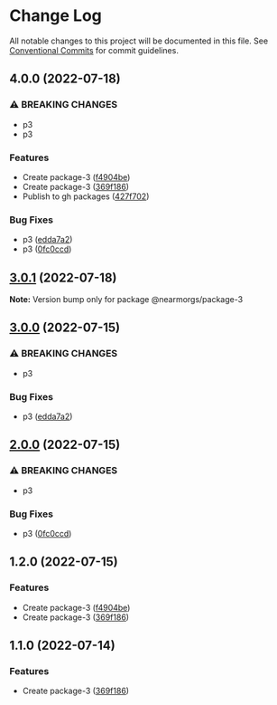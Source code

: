 # Change Log

All notable changes to this project will be documented in this file.
See [Conventional Commits](https://conventionalcommits.org) for commit guidelines.

## 4.0.0 (2022-07-18)


### ⚠ BREAKING CHANGES

* p3
* p3

### Features

* Create package-3 ([f4904be](https://github.com/morgsmccauley/lerna-playground/commit/f4904be56d660604d9fd055037ff6de59fab3abd))
* Create package-3 ([369f186](https://github.com/morgsmccauley/lerna-playground/commit/369f18644575886a1ab4a3a3bb17a4cbc51a958f))
* Publish to gh packages ([427f702](https://github.com/morgsmccauley/lerna-playground/commit/427f70215c0f01d6ece563cec8f2f1ad23c1067f))


### Bug Fixes

* p3 ([edda7a2](https://github.com/morgsmccauley/lerna-playground/commit/edda7a22d42b81ac0a811c88b44228443280912a))
* p3 ([0fc0ccd](https://github.com/morgsmccauley/lerna-playground/commit/0fc0ccd5cf97a70dd133960761e318213a1751ab))



## [3.0.1](https://github.com/morgsmccauley/lerna-playground/compare/@nearmorgs/package-3@3.0.0...@nearmorgs/package-3@3.0.1) (2022-07-18)

**Note:** Version bump only for package @nearmorgs/package-3





## [3.0.0](https://github.com/morgsmccauley/lerna-playground/compare/@nearmorgs/package-3@2.0.0...@nearmorgs/package-3@3.0.0) (2022-07-15)


### ⚠ BREAKING CHANGES

* p3

### Bug Fixes

* p3 ([edda7a2](https://github.com/morgsmccauley/lerna-playground/commit/edda7a22d42b81ac0a811c88b44228443280912a))



## [2.0.0](https://github.com/morgsmccauley/lerna-playground/compare/@nearmorgs/package-3@1.2.0...@nearmorgs/package-3@2.0.0) (2022-07-15)


### ⚠ BREAKING CHANGES

* p3

### Bug Fixes

* p3 ([0fc0ccd](https://github.com/morgsmccauley/lerna-playground/commit/0fc0ccd5cf97a70dd133960761e318213a1751ab))



## 1.2.0 (2022-07-15)


### Features

* Create package-3 ([f4904be](https://github.com/morgsmccauley/lerna-playground/commit/f4904be56d660604d9fd055037ff6de59fab3abd))
* Create package-3 ([369f186](https://github.com/morgsmccauley/lerna-playground/commit/369f18644575886a1ab4a3a3bb17a4cbc51a958f))



## 1.1.0 (2022-07-14)


### Features

* Create package-3 ([369f186](https://github.com/morgsmccauley/lerna-playground/commit/369f18644575886a1ab4a3a3bb17a4cbc51a958f))
